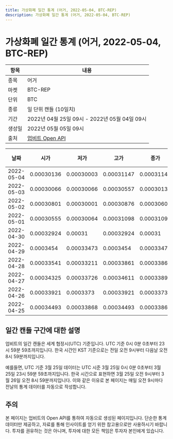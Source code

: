 ```yaml
---
title: 가상화폐 일간 통계 (어거, 2022-05-04, BTC-REP)
description: 가상화폐 일간 통계 (어거, 2022-05-04, BTC-REP)
---
```



가상화폐 일간 통계 (어거, 2022-05-04, BTC-REP)
===

|항목|내용|
|--|--|
|종목|어거|
|마켓|BTC-REP|
|단위|BTC|
|종류|일 단위 캔들 (10일치)|
|기간|2022년 04월 25일 09시 - 2022년 05월 04일 09시|
|생성일|2022년 05월 05일 09시|
|출처|[업비트 Open API](https://docs.upbit.com)|


|날짜|시가|저가|고가|종가|비고|
|--|--|--|--|--|--|
|2022-05-04|0.00030136|0.00030003|0.00031147|0.00031147|    |
|2022-05-03|0.00030066|0.00030066|0.00030557|0.00030136|    |
|2022-05-02|0.00030801|0.00030001|0.00030876|0.00030607|    |
|2022-05-01|0.00030555|0.00030064|0.00031098|0.00031098|    |
|2022-04-30|0.00032924|0.00031|0.00032924|0.00031|    |
|2022-04-29|0.0003454|0.00033473|0.0003454|0.00033473|    |
|2022-04-28|0.00033541|0.00033211|0.00033861|0.00033861|    |
|2022-04-27|0.00034325|0.00033726|0.00034611|0.00033893|    |
|2022-04-26|0.00033921|0.0003373|0.00033921|0.0003373|    |
|2022-04-25|0.00034493|0.00033868|0.00034493|0.00033868|    |


일간 캔들 구간에 대한 설명
---


업비트의 일간 캔들은 세계 협정시(UTC) 기준입니다. 
UTC 기준 0시 0분 0초부터 23시 59분 59초까지입니다. 
한국 시간인 KST 기준으로는 전일 오전 9시부터 다음날 오전 8시 59분까지입니다. 


예를들면, UTC 기준 3월 25일 데이터는 UTC 시준 3월 25일 0시 0분 0초부터 3월 25일 23시 59분 59초까지입니다. 
한국 시간으로 표현하면 3월 25일 오전 9시부터 3월 26일 오전 8시 59분까지입니다. 
이와 같은 이유로 본 페이지는 매일 오전 9시마다 전날의 통계 데이터를 자동으로 작성합니다. 


주의
---


본 페이지는 업비트의 Open API를 통하여 자동으로 생성된 페이지입니다. 
단순한 통계 데이터만 제공하고, 자료를 통해 인사이트를 얻기 위한 참고용으로만 사용하시기 바랍니다. 
투자를 권유하는 것은 아니며, 투자에 대한 모든 책임은 투자자 본인에게 있습니다. 
